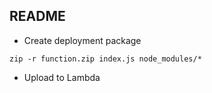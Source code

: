 ## README

* Create deployment package

```
zip -r function.zip index.js node_modules/*
```

* Upload to Lambda
